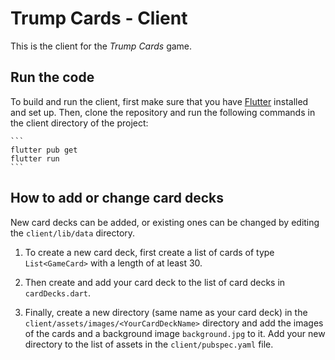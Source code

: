 # Trump Cards - Client

This is the client for the *Trump Cards* game.

## Run the code
To build and run the client, first make sure that you have [Flutter](https://docs.flutter.dev/) installed and set up. Then, clone the repository and run the following commands in the client directory of the project:

    ```
    flutter pub get
    flutter run
    ```

## How to add or change card decks
New card decks can be added, or existing ones can be changed by editing the `client/lib/data` directory.

1. To create a new card deck, first create a list of cards of type `List<GameCard>` with a length of at least 30.

2. Then create and add your card deck to the list of card decks in `cardDecks.dart`.

3. Finally, create a new directory (same name as your card deck) in the `client/assets/images/<YourCardDeckName>` directory and add the images of the cards and a background image `background.jpg` to it. Add your new directory to the list of assets in the `client/pubspec.yaml` file.